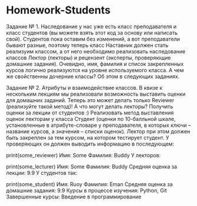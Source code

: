 # Homework-Students
Задание № 1. Наследование
у нас уже есть класс преподавателя и класс студентов (вы можете взять этот код за основу или написать свой). Студентов пока оставим без изменений, а вот преподаватели бывают разные, поэтому теперь класс Наставник должен стать реализуим классом, а от него необходимо реализовать наследование классов Лектор (лекторы) и рецензент (эксперты, проверяющие домашние задания). Очевидно, имя, фамилия и список закрепленных курсов логично реализуются на уровне используемого класса. А чем же свойственны дочерние классы? Об этом в следующих заданиях.

Задание № 2. Атрибуты и взаимодействие классов.
В квизе к нескольким лекциям мы реализовали возможность выставить оценки для домашних заданий. Теперь это может делать только Reviewer (реализуйте такой метод)! А что могут делать лекторы? Получить оценки за лекции от студентов :) Реализовать метод выставления оценок лекторам у класса Студент (оценки по 10-балльной шкале, установленные в атрибуте-словаре у преподавателя, в которых ключи – название курсов, а значения – списки оценок). Лектор при этом должен быть закреплен за тем курсом, на котором тестирует студент.
У проверяющих он должен выводить информацию в последующем:

print(some_reviewer)
Имя: Some
Фамилия: Buddy
У лекторов:

print(some_lecturer)
Имя: Some
Фамилия: Buddy
Средняя оценка за лекции: 9.9
У студентов так:

print(some_student)
Имя: Ruoy
Фамилия: Eman
Средняя оценка за домашние задания: 9.9
Курсы в процессе изучения: Python, Git
Завершенные курсы: Введение в программирование

